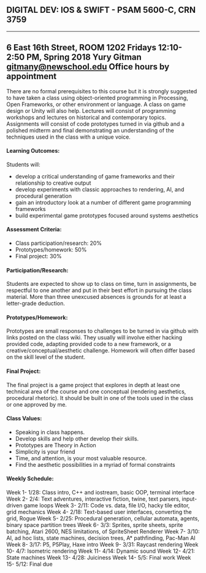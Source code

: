 ## DIGITAL DEV: IOS & SWIFT - PSAM 5600-C, CRN 3759
---
**6 East 16th Street, ROOM 1202**
**Fridays 12:10-2:50 PM, Spring 2018**
**Yury Gitman**
**gitmany@newschool.edu**
**Office hours by appointment**
---
There are no formal prerequisites to this course but it is strongly suggested to have taken a class using object-oriented programming in Processing, Open Frameworks, or other environment or language. A class on game design or Unity will also help. Lectures will consist of programming workshops and lectures on historical and contemporary topics. Assignments will consist of code prototypes turned in via github and a polished midterm and final demonstrating an understanding of the techniques used in the class with a unique voice. 
#### Learning Outcomes: 
Students will:
* develop a critical understanding of game frameworks and their relationship to creative output
* develop experiments with classic approaches to rendering, AI, and procedural generation
* gain an introductory look at a number of different game programming frameworks
* build experimental game prototypes focused around systems aesthetics 
#### Assessment Criteria:	
* Class participation/research: 20%
* Prototypes/homework: 50%
* Final project: 30%
#### Participation/Research: 
Students are expected to show up to class on time, turn in assignments, be respectful to one another and put in their best effort in pursuing the class material. More than three unexcused absences is grounds for at least a letter-grade deduction.
#### Prototypes/Homework: 
Prototypes are small responses to challenges to be turned in via github with links posted on the class wiki. They usually will involve either hacking provided code, adapting provided code to a new framework, or a creative/conceptual/aesthetic challenge. Homework will often differ based on the skill level of the student.
#### Final Project: 
The final project is a game project that explores in depth at least one technical area of the course and one conceptual (rendering aesthetics, procedural rhetoric). It should be built in one of the tools used in the class or one approved by me.
#### Class Values:
* Speaking in class happens. 
* Develop skills and help other develop their skills.
* Prototypes are Theory in Action
* Simplicity is your friend 
* Time, and attention, is your most valuable resource. 
* Find the aesthetic possibilities in a myriad of formal constraints
#### Weekly Schedule:
Week 1- 1/28: Class intro, C++ and iostream, basic OOP, terminal interface
Week 2- 2/4: Text adventures, interactive fiction, twine, text parsers, input-driven game loops
Week 3- 2/11: Code vs. data, file I/O, hacky tile editor, grid mechanics
Week 4- 2/18: Text-based user interfaces, converting the grid, Rogue
Week 5- 2/25: Procedural generation, cellular automata, agents, binary space partition trees
Week 6- 3/3: Sprites, sprite sheets, sprite batching, Atari 2600, NES limitations, of SpriteSheet Renderer
Week 7- 3/10: AI, ad hoc lists, state machines, decision trees, A* pathfinding, Pac-Man AI
Week 8- 3/17: P5, P5Play, Haxe intro
Week 9- 3/31: Raycast rendering
Week 10- 4/7: Isometric rendering
Week 11- 4/14: Dynamic sound
Week 12- 4/21: State machines
Week 13- 4/28: Juiciness
Week 14- 5/5: Final work
Week 15- 5/12: Final due
